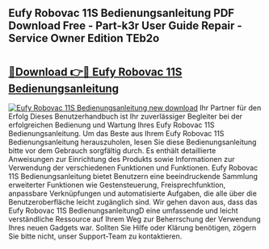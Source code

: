 ## Eufy Robovac 11S Bedienungsanleitung PDF Download Free - Part-k3r User Guide Repair - Service Owner Edition TEb2o

# <h2><a href="http://df1ml4m.blite.top/?on=Eufy+Robovac+11S+Bedienungsanleitung">🔗Download 👉🔴 Eufy Robovac 11S Bedienungsanleitung</a></h2>

[![Eufy Robovac 11S Bedienungsanleitung new download](https://i.imgur.com/lujVjoI.png)](http://df1ml4m.blite.top/?on=Eufy+Robovac+11S+Bedienungsanleitung)
Ihr Partner für den Erfolg Dieses Benutzerhandbuch ist Ihr zuverlässiger Begleiter bei der erfolgreichen Bedienung und Wartung Ihres Eufy Robovac 11S Bedienungsanleitung. Um das Beste aus Ihrem Eufy Robovac 11S Bedienungsanleitung herauszuholen, lesen Sie diese Bedienungsanleitung bitte vor dem Gebrauch sorgfältig durch. Es enthält detaillierte Anweisungen zur Einrichtung des Produkts sowie Informationen zur Verwendung der verschiedenen Funktionen und Funktionen. Eufy Robovac 11S Bedienungsanleitung bietet Benutzern eine beeindruckende Sammlung erweiterter Funktionen wie Gestensteuerung, Freisprechfunktion, anpassbare Verknüpfungen und automatisierte Aufgaben, die alle über die Benutzeroberfläche leicht zugänglich sind. Wir gehen davon aus, dass das Eufy Robovac 11S BedienungsanleitungD eine umfassende und leicht verständliche Ressource auf Ihrem Weg zur Beherrschung der Verwendung Ihres neuen Gadgets war. Sollten Sie Hilfe oder Klärung benötigen, zögern Sie bitte nicht, unser Support-Team zu kontaktieren.
